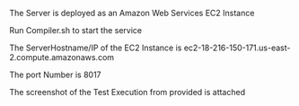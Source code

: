 The Server is deployed as an Amazon Web Services EC2 Instance

Run Compiler.sh to start the service

The ServerHostname/IP of the EC2 Instance is ec2-18-216-150-171.us-east-2.compute.amazonaws.com

The port Number is 8017

The screenshot of the Test Execution from provided is attached

